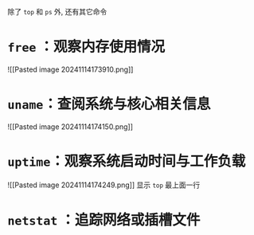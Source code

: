 除了 `top` 和 `ps` 外, 还有其它命令
# `free` ：观察内存使用情况
![[Pasted image 20241114173910.png]]
# `uname`：查阅系统与核心相关信息
![[Pasted image 20241114174150.png]]
# `uptime`：观察系统启动时间与工作负载
![[Pasted image 20241114174249.png]]
显示 `top` 最上面一行
# `netstat` ：追踪网络或插槽文件
